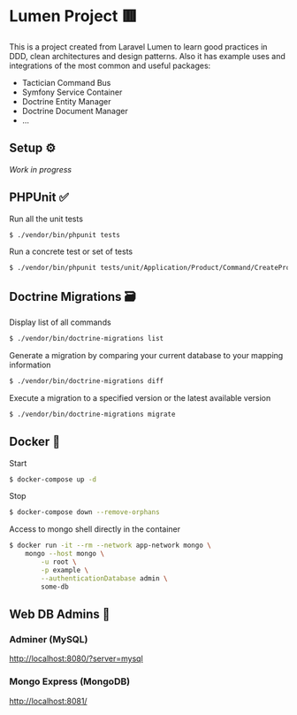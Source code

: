 # Lumen Project 🟥
This is a project created from Laravel Lumen to learn good practices in DDD, clean architectures and design patterns. 
Also it has example uses and integrations of the most common and useful packages:
* Tactician Command Bus
* Symfony Service Container
* Doctrine Entity Manager
* Doctrine Document Manager
* ... 

## Setup ⚙️

_Work in progress_

## PHPUnit ✅

Run all the unit tests
```bash
$ ./vendor/bin/phpunit tests
```

Run a concrete test or set of tests
```bash
$ ./vendor/bin/phpunit tests/unit/Application/Product/Command/CreateProductCommandHandlerTest.php
```

## Doctrine Migrations 🗃️

Display list of all commands
```bash
$ ./vendor/bin/doctrine-migrations list
```

Generate a migration by comparing your current database to your mapping information
```bash
$ ./vendor/bin/doctrine-migrations diff
```

Execute a migration to a specified version or the latest available version
```bash
$ ./vendor/bin/doctrine-migrations migrate
```

## Docker 🐋

Start
```bash
$ docker-compose up -d
```

Stop
```bash
$ docker-compose down --remove-orphans
```

Access to mongo shell directly in the container
```bash
$ docker run -it --rm --network app-network mongo \
    mongo --host mongo \
        -u root \
        -p example \
        --authenticationDatabase admin \
        some-db
```

## Web DB Admins 🍬

### Adminer (MySQL)

[http://localhost:8080/?server=mysql](http://localhost:8080/?server=mysql)

### Mongo Express (MongoDB)

[http://localhost:8081/](http://localhost:8081/)
